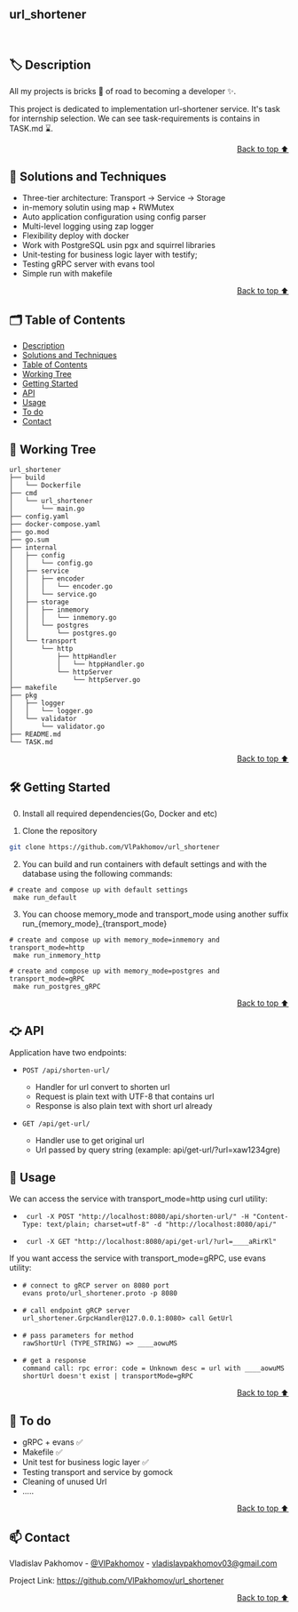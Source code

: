 ## url_shortener

<br/>

## 🏷️ Description

All my projects is bricks 🧱 of road to becoming a developer ✨.

This project is dedicated to implementation url-shortener service. It's task for internship selection. We can see task-requirements is contains in TASK.md ⌛.

<p align="right"><a href="#url_shortener">Back to top ⬆️</a></p>

## 🎯 Solutions and Techniques

- Three-tier architecture: Transport -> Service -> Storage
- in-memory solutin using map + RWMutex 
- Auto application configuration using config parser
- Multi-level logging using zap logger
- Flexibility deploy with docker  
- Work with PostgreSQL usin pgx and squirrel libraries
- Unit-testing for business logic layer with testify;
- Testing gRPC server with evans tool 
- Simple run with makefile

<p align="right"><a href="#url_shortener">Back to top ⬆️</a></p>


## 🗂️ Table of Contents 
- [Description](#️-description)
- [Solutions and Techniques](#-solutions-and-techniques)
- [Table of Contents](#️-table-of-contents)
- [Working Tree](#-working-tree)
- [Getting Started](#️--getting-started)
- [API](#-api)
- [Usage](#-usage)
- [To do](#-to-do)
- [Contact](#-contact)

## 🌿 Working Tree
```
url_shortener
├── build
│   └── Dockerfile
├── cmd
│   └── url_shortener
│       └── main.go
├── config.yaml
├── docker-compose.yaml
├── go.mod
├── go.sum
├── internal
│   ├── config
│   │   └── config.go
│   ├── service
│   │   ├── encoder
│   │   │   └── encoder.go
│   │   └── service.go
│   ├── storage
│   │   ├── inmemory
│   │   │   └── inmemory.go
│   │   └── postgres
│   │       └── postgres.go
│   └── transport
│       └── http
│           ├── httpHandler
│           │   └── htppHandler.go
│           └── httpServer
│               └── httpServer.go
├── makefile
├── pkg
│   ├── logger
│   │   └── logger.go
│   └── validator
│       └── validator.go
├── README.md
└── TASK.md
```

<p align="right"><a href="#url_shortener">Back to top ⬆️</a></p>


## 🛠️  Getting Started

0. Install all required dependencies(Go, Docker and etc)

1. Clone the repository  

```bash
git clone https://github.com/VlPakhomov/url_shortener
```   

2. You can build and run containers with default settings and with the database using the following commands:
```
# create and compose up with default settings
 make run_default
```

3. You can choose memory_mode and transport_mode using another suffix run_{memory_mode}_{transport_mode} 

```
# create and compose up with memory_mode=inmemory and transport_mode=http 
 make run_inmemory_http
``` 

```
# create and compose up with memory_mode=postgres and transport_mode=gRPC 
 make run_postgres_gRPC
```

<p align="right"><a href="#url_shortener">Back to top ⬆️</a></p>

## ⛮ API

Application have two endpoints: 

- `POST /api/shorten-url/`
    - Handler for url convert to shorten url 
    - Request is plain text with UTF-8 that contains url
    - Response is also plain text with short url already

- `GET /api/get-url/`
  - Handler use to get original url 
  - Url passed by query string (example: api/get-url/?url=xaw1234gre)

## 🧩 Usage

We can access the service with transport_mode=http using curl utility:
 - ```
    curl -X POST "http://localhost:8080/api/shorten-url/" -H "Content-Type: text/plain; charset=utf-8" -d "http://localhost:8080/api/" 
    ```
 - ```
    curl -X GET "http://localhost:8080/api/get-url/?url=____aRirKl" 
    ```

If you want access the service with transport_mode=gRPC,  use evans utility: 

- ```
  # connect to gRCP server on 8080 port
  evans proto/url_shortener.proto -p 8080 
  ``` 

- ```
  # call endpoint gRCP server 
  url_shortener.GrpcHandler@127.0.0.1:8080> call GetUrl
  ``` 

- ```
  # pass parameters for method 
  rawShortUrl (TYPE_STRING) => ____aowuMS
  ``` 

- ```
  # get a response 
  command call: rpc error: code = Unknown desc = url with ____aowuMS shortUrl doesn't exist | transportMode=gRPC
  ``` 

<p align="right"><a href="#url_shortener">Back to top ⬆️</a></p>

## 📌 To do 

- gRPC + evans ✅
- Makefile ✅
- Unit test for business logic layer ✅
- Testing transport and service by gomock
- Сleaning of unused Url
- .....

<p align="right"><a href="#url_shortener">Back to top ⬆️</a></p>



## 📫 Contact  

Vladislav Pakhomov - [@VlPakhomov](https://t.me/VlPakhomov) - [vladislavpakhomov03@gmail.com](mailto:vladislavpakhomov03@gmail.com)

Project Link: https://github.com/VlPakhomov/url_shortener

<p align="right"><a href="#url_shortener">Back to top ⬆️</a></p>


